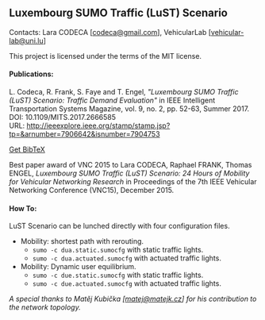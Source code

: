 ## Luxembourg SUMO Traffic (LuST) Scenario

Contacts: Lara CODECA [codeca@gmail.com], VehicularLab [vehicular-lab@uni.lu]

This project is licensed under the terms of the MIT license.

#### Publications:

L. Codeca, R. Frank, S. Faye and T. Engel,
*"Luxembourg SUMO Traffic (LuST) Scenario: Traffic Demand Evaluation"*
in IEEE Intelligent Transportation Systems Magazine, vol. 9, no. 2, pp. 52-63, Summer 2017.  
DOI: 10.1109/MITS.2017.2666585  
URL: http://ieeexplore.ieee.org/stamp/stamp.jsp?tp=&arnumber=7906642&isnumber=7904753

[Get BibTeX](https://github.com/lcodeca/LuSTScenario/blob/master/BibTeX.bib)

Best paper award of VNC 2015 to Lara CODECA, Raphael FRANK, Thomas ENGEL,
*Luxembourg SUMO Traffic (LuST) Scenario: 24 Hours of Mobility for Vehicular Networking Research*
in Proceedings of the 7th IEEE Vehicular Networking Conference (VNC15), December 2015.

#### How To:
LuST Scenario can be lunched directly with four configuration files.
* Mobility: shortest path with rerouting.
  * `sumo -c dua.static.sumocfg` with static traffic lights.
  * `sumo -c dua.actuated.sumocfg` with actuated traffic lights.
* Mobility: Dynamic user equilibrium.
  * `sumo -c due.static.sumocfg` with static traffic lights.
  * `sumo -c due.actuated.sumocfg` with actuated traffic lights.

*A special thanks to Matěj Kubička [matej@matejk.cz] for his contribution to the network topology.*
